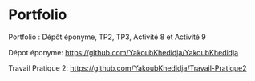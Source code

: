 # Portfolio
Portfolio : Dépôt éponyme, TP2, TP3, Activité 8 et Activité 9

Dépot éponyme: https://github.com/YakoubKhedidja/YakoubKhedidja

Travail Pratique 2: https://github.com/YakoubKhedidja/Travail-Pratique2
